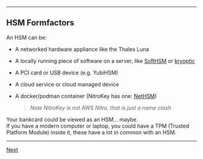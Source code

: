 -------------------------
## HSM Formfactors
An HSM can be:

* A networked hardware appliance like the Thales Luna
* A locally running piece of software on a server, like [SoftHSM](https://github.com/opendnssec/SoftHSMv2)
   or [kryoptic](https://github.com/latchset/kryoptic/)
* A PCI card or USB device (e.g. YubiHSM)
* A cloud service or cloud managed device
* A docker/podman container (NitroKey has one: [NetHSM](https://hub.docker.com/r/nitrokey/nethsm))

    > *Note NitroKey is not AWS Nitro, that is just a name clash*

Your bankcard could be viewed as an HSM... maybe.  
If you have a modern computer or laptop, you could have a TPM (Trusted Platform Module) inside it, these have a lot in common with an HSM.

--------------------
[Next](https://github.com/niek-sidn/hsm_workshop_nethsm/blob/main/Slide05.md)
